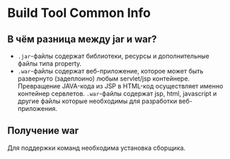 # Build Tool Common Info

## В чём разница между jar и war?
* `.jar`-файлы содержат библиотеки, ресурсы и дополнительные файлы типа property.
* `.war`-файлы содержат веб-приложение, которое может быть развернуто (задеплоино) любым servlet/jsp контейнере. 
Превращение JAVA-кода из JSP в HTML-код осуществляет именно контейнер сервлетов.
`.war`-файлы содержат jsp, html, javascript и другие файлы которые необходимы для разработки веб-приложения.

## Получение war
Для поддержки команд необходима установка сборщика.

